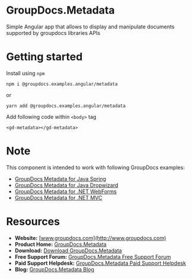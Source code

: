 # GroupDocs.Metadata

Simple Angular app that allows to display and manipulate documents supported by groupdocs libraries APIs

# Getting started

Install using `npm`

`npm i @groupdocs.examples.angular/metadata`

or 

`yarn add @groupdocs.examples.angular/metadata`

Add following code within `<body>` tag

```JS
<gd-metadata></gd-metadata>
```

# Note
This component is intended to work with following GroupDocs examples:

- [GroupDocs Metadata for Java Spring](https://github.com/groupdocs-metadata/GroupDocs.Metadata-for-Java-Spring)
- [GroupDocs Metadata for Java Dropwizard](https://github.com/groupdocs-metadata/GroupDocs.Metadata-for-Java-Dropwizard)
- [GroupDocs Metadata for .NET WebForms](https://github.com/groupdocs-metadata/GroupDocs.Metadata-for-.NET-WebForms)
- [GroupDocs Metadata for .NET MVC](https://github.com/groupdocs-metadata/GroupDocs.Metadata-for-.NET-MVC)

# Resources

- **Website:** [www.groupdocs.com](http://www.groupdocs.com)
- **Product Home:** [GroupDocs.Metadata](https://products.groupdocs.com/metadata)
- **Download:** [Download GroupDocs.Metadata](http://downloads.groupdocs.com/metadata)
- **Free Support Forum:** [GroupDocs.Metadata Free Support Forum](https://forum.groupdocs.com/c/metadata)
- **Paid Support Helpdesk:** [GroupDocs.Metadata Paid Support Helpdesk](https://helpdesk.groupdocs.com)
- **Blog:** [GroupDocs.Metadata Blog](https://blog.groupdocs.com/category/groupdocs-metadata-product-family/)
